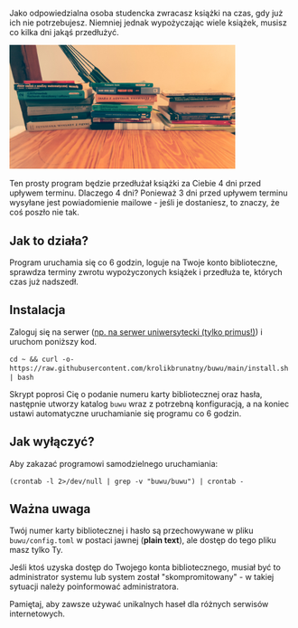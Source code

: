 Jako odpowiedzialna osoba studencka zwracasz książki na czas, gdy już ich nie potrzebujesz. Niemniej jednak wypożyczając wiele książek, musisz co kilka dni jakąś przedłużyć.

<img src="books.jpg" alt="books" width="400" />

Ten prosty program będzie przedłużał książki za Ciebie 4 dni przed upływem terminu. Dlaczego 4 dni? Ponieważ 3 dni przed upływem terminu wysyłane jest powiadomienie mailowe - jeśli je dostaniesz, to znaczy, że coś poszło nie tak.

## Jak to działa?

Program uruchamia się co 6 godzin, loguje na Twoje konto biblioteczne, sprawdza terminy zwrotu wypożyczonych książek i przedłuża te, których czas już nadszedł.

## Instalacja

Zaloguj się na serwer ([np. na serwer uniwersytecki (tylko primus!)](https://www.fuw.edu.pl/~kpias/pzfmni/instrukcja_login_to_OKWF.pdf#subsubsection.5.1.1)) i uruchom poniższy kod.

```shell
cd ~ && curl -o- https://raw.githubusercontent.com/krolikbrunatny/buwu/main/install.sh | bash
```

Skrypt poprosi Cię o podanie numeru karty bibliotecznej oraz hasła, następnie utworzy katalog `buwu` wraz z potrzebną konfiguracją, a na koniec ustawi automatyczne uruchamianie się programu co 6 godzin.

## Jak wyłączyć?

Aby zakazać programowi samodzielnego uruchamiania:

```shell
(crontab -l 2>/dev/null | grep -v "buwu/buwu") | crontab -
```

## Ważna uwaga

Twój numer karty bibliotecznej i hasło są przechowywane w pliku `buwu/config.toml` w postaci jawnej (**plain text**), ale dostęp do tego pliku masz tylko Ty.

Jeśli ktoś uzyska dostęp do Twojego konta bibliotecznego, musiał być to administrator systemu lub system został "skompromitowany" - w takiej sytuacji należy poinformować administratora.

Pamiętaj, aby zawsze używać unikalnych haseł dla różnych serwisów internetowych.

